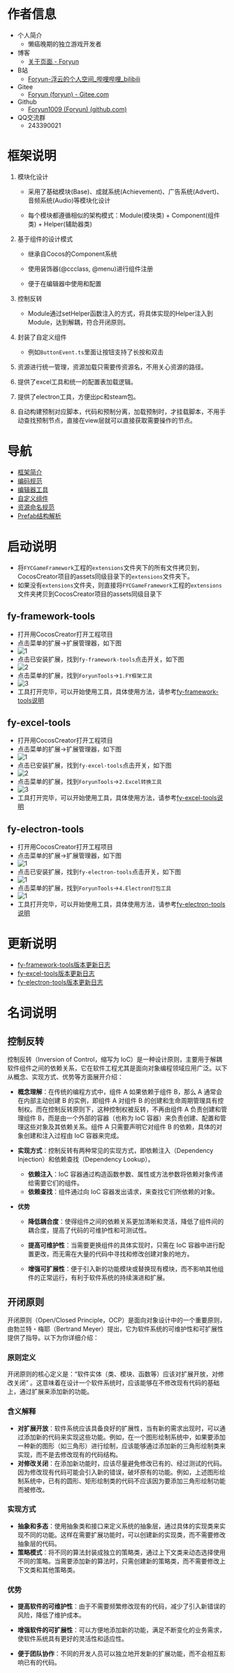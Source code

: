 # 作者信息

- 个人简介
  - 懒癌晚期的独立游戏开发者
- 博客
  - [关于页面 - Foryun](https://www.foryun.com.cn/s/about)
- B站
  - [Foryun-浮云的个人空间_哔哩哔哩_bilibili](https://space.bilibili.com/2920221)
- Gitee
  - [Foryun (foryun) - Gitee.com](https://gitee.com/foryun)
- Github
  - [Foryun1009 (Foryun) (github.com)](https://github.com/Foryun1009)
- QQ交流群
  - 243390021

# 框架说明

1. 模块化设计

   - 采用了基础模块(Base)、成就系统(Achievement)、广告系统(Advert)、音频系统(Audio)等模块化设计

   - 每个模块都遵循相似的架构模式：Module(模块类) + Component(组件类) + Helper(辅助器类)
2. 基于组件的设计模式

   - 继承自Cocos的Component系统

   - 使用装饰器(@ccclass, @menu)进行组件注册

   - 便于在编辑器中使用和配置
3. 控制反转
   - Module通过setHelper函数注入的方式，将具体实现的Helper注入到Module，达到解耦，符合开闭原则。
4. 封装了自定义组件
   - 例如`ButtonEvent.ts`里面让按钮支持了长按和双击
5. 资源进行统一管理，资源加载只需要传资源名，不用关心资源的路径。
6. 提供了excel工具和统一的配置表加载逻辑。
7. 提供了electron工具，方便出pc和steam包。
8. 自动构建预制对应脚本，代码和预制分离，加载预制时，才挂载脚本，不用手动查找预制节点，直接在view层就可以直接获取需要操作的节点。

# 导航

- [框架简介](./extensions/框架简介.md)
- [编码规范](./extensions/编码规范.md)
- [编辑器工具](./extensions/编辑器工具.md)
- [自定义组件](./extensions/自定义组件.md)
- [资源命名规范](./extensions/资源命名规范.md)
- [Prefab结构解析](./extensions/Prefab结构解析.md)

# 启动说明

- 将`FYCGameFramework`工程的`extensions`文件夹下的所有文件拷贝到，CocosCreator项目的assets同级目录下的`extensions`文件夹下。
- 如果没有`extensions`文件夹，则直接将`FYCGameFramework`工程的`extensions`文件夹拷贝到CocosCreator项目的assets同级目录下

## fy-framework-tools

- 打开用CocosCreator打开工程项目
- 点击菜单的扩展->扩展管理器，如下图
- ![1](./extensions/fy-framework-tools/pic/fy-framework-tools_1.png)
- 点击已安装扩展，找到`fy-framework-tools`点击开关，如下图
- ![2](./extensions/fy-framework-tools/pic/fy-framework-tools_2.png)
- 点击菜单的扩展，找到`ForyunTools`->`1.FY框架工具`
- ![3](./extensions/fy-framework-tools/pic/fy-framework-tools_3.png)
- 工具打开完毕，可以开始使用工具，具体使用方法，请参考[fy-framework-tools说明](./extensions/fy-framework-tools/README.md)

## fy-excel-tools

- 打开用CocosCreator打开工程项目
- 点击菜单的扩展->扩展管理器，如下图
- ![1](./extensions/fy-excel-tools/pic/fy-excel-tools_1.png)
- 点击已安装扩展，找到`fy-excel-tools`点击开关，如下图
- ![2](./extensions/fy-excel-tools/pic/fy-excel-tools_2.png)
- 点击菜单的扩展，找到`ForyunTools`->`2.Excel转换工具`
- ![3](./extensions/fy-excel-tools/pic/fy-excel-tools_3.png)
- 工具打开完毕，可以开始使用工具，具体使用方法，请参考[fy-excel-tools说明](./extensions/fy-excel-tools/README.md)

## fy-electron-tools

- 打开用CocosCreator打开工程项目
- 点击菜单的扩展->扩展管理器，如下图
- ![1](extensions\fy-electron-tools\pic\fy-electron-tools_1.png)
- 点击已安装扩展，找到`fy-electron-tools`点击开关，如下图
- ![1](extensions\fy-electron-tools\pic\fy-electron-tools_2.png)
- 点击菜单的扩展，找到`ForyunTools`->`4.Electron打包工具`
- ![1](extensions\fy-electron-tools\pic\fy-electron-tools_3.png)
- 工具打开完毕，可以开始使用工具，具体使用方法，请参考[fy-electron-tools说明](./extensions/fy-electron-tools/README.md)

# 更新说明

- [fy-framework-tools版本更新日志](./extensions/fy-framework-tools/版本更新日志.md)
- [fy-excel-tools版本更新日志](./extensions/fy-excel-tools/版本更新日志.md)
- [fy-electron-tools版本更新日志](./extensions/fy-electron-tools/版本更新日志.md)

# 名词说明

## 控制反转

控制反转（Inversion of Control，缩写为 IoC）是一种设计原则，主要用于解耦软件组件之间的依赖关系，它在软件工程尤其是面向对象编程领域应用广泛。以下从概念、实现方式、优势等方面展开介绍：

- **概念理解**：在传统的编程方式中，组件 A 如果依赖于组件 B，那么 A 通常会在内部主动创建 B 的实例，即组件 A 对组件 B 的创建和生命周期管理具有控制权。而在控制反转原则下，这种控制权被反转，不再由组件 A 负责创建和管理组件 B，而是由一个外部的容器（也称为 IoC 容器）来负责创建、配置和管理这些对象及其依赖关系。组件 A 只需要声明它对组件 B 的依赖，具体的对象创建和注入过程由 IoC 容器来完成。

- **实现方式**：控制反转有两种常见的实现方式，即依赖注入（Dependency Injection）和依赖查找（Dependency Lookup）。

  - **依赖注入**：IoC 容器通过构造函数参数、属性或方法参数将依赖对象传递给需要它们的组件。
  - **依赖查找**：组件通过向 IoC 容器发出请求，来查找它们所依赖的对象。

- **优势**

  - **降低耦合度**：使得组件之间的依赖关系更加清晰和灵活，降低了组件间的耦合度，提高了代码的可维护性和可测试性。
  - **提高可维护性**：当需要更换组件的具体实现时，只需在 IoC 容器中进行配置更改，而无需在大量的代码中寻找和修改创建对象的地方。

  - **增强可扩展性**：便于引入新的功能模块或替换现有模块，而不影响其他组件的正常运行，有利于软件系统的持续演进和扩展。

## 开闭原则

开闭原则（Open/Closed Principle，OCP）是面向对象设计中的一个重要原则，由勃兰特・梅耶（Bertrand Meyer）提出，它为软件系统的可维护性和可扩展性提供了指导。以下为你详细介绍：

### 原则定义

开闭原则的核心定义是：“软件实体（类、模块、函数等）应该对扩展开放，对修改关闭” 。这意味着在设计一个软件系统时，应该能够在不修改现有代码的基础上，通过扩展来添加新的功能。

### 含义解释

- **对扩展开放**：软件系统应该具备良好的扩展性，当有新的需求出现时，可以通过添加新的代码来实现这些功能。例如，在一个图形绘制系统中，如果要添加一种新的图形（如三角形）进行绘制，应该能够通过添加新的三角形绘制类来实现，而不是去修改现有的代码结构。
- **对修改关闭**：在添加新功能时，应该尽量避免修改已有的、经过测试的代码。因为修改现有代码可能会引入新的错误，破坏原有的功能。例如，上述图形绘制系统中，已有的圆形、矩形绘制类的代码不应该因为要添加三角形绘制功能而被修改。

### 实现方式

- **抽象和多态**：使用抽象类和接口来定义系统的抽象层，通过具体的实现类来实现不同的功能。这样在需要扩展功能时，可以创建新的实现类，而不需要修改抽象层的代码。
- **策略模式**：将不同的算法封装成独立的策略类，通过上下文类来动态选择使用不同的策略。当需要添加新的算法时，只需创建新的策略类，而不需要修改上下文类和其他策略类。

### 优势

- **提高软件的可维护性**：由于不需要频繁修改现有的代码，减少了引入新错误的风险，降低了维护成本。

- **增强软件的可扩展性**：可以方便地添加新的功能，满足不断变化的业务需求，使软件系统具有更好的灵活性和适应性。

- **便于团队协作**：不同的开发人员可以独立地开发新的扩展功能，而不会相互影响已有的代码。
